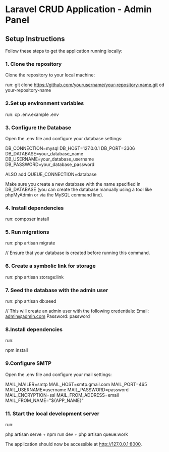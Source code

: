 # Laravel CRUD Application - Admin Panel

## Setup Instructions

Follow these steps to get the application running locally:

### 1. Clone the repository

Clone the repository to your local machine:

run:
git clone https://github.com/yourusername/your-repository-name.git
cd your-repository-name

### 2.Set up environment variables
run:
cp .env.example .env

### 3. Configure the Database
Open the .env file and configure your database settings:

DB_CONNECTION=mysql
DB_HOST=127.0.0.1
DB_PORT=3306
DB_DATABASE=your_database_name
DB_USERNAME=your_database_username
DB_PASSWORD=your_database_password

ALSO add 
QUEUE_CONNECTION=database

Make sure you create a new database with the name specified in DB_DATABASE (you can create the database manually using a tool like phpMyAdmin or via the MySQL command line).

### 4. Install dependencies
run:
composer install

### 5. Run migrations
run:
php artisan migrate

// Ensure that your database is created before running this command.

### 6. Create a symbolic link for storage
run:
php artisan storage:link

### 7. Seed the database with the admin user
run:
php artisan db:seed

// This will create an admin user with the following credentials:
Email: admin@admin.com
Password: password

### 8.Install dependencies
run:

npm install

### 9.Configure SMTP

Open the .env file and configure your mail settings:

MAIL_MAILER=smtp
MAIL_HOST=smtp.gmail.com
MAIL_PORT=465
MAIL_USERNAME=username
MAIL_PASSWORD=password
MAIL_ENCRYPTION=ssl
MAIL_FROM_ADDRESS=email
MAIL_FROM_NAME="${APP_NAME}"

### 11. Start the local development server

run:

php artisan serve
+
npm run dev
+
php artisan queue:work

The application should now be accessible at http://127.0.0.1:8000.
